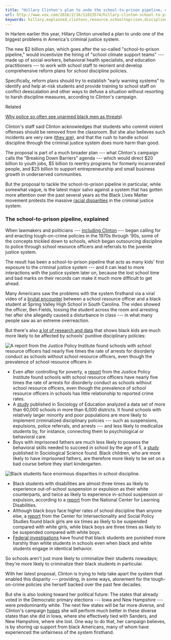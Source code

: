 ```yaml
---
title: "Hillary Clinton's plan to undo the school-to-prison pipeline, explained"
url: http://www.vox.com/2016/2/16/11023574/hillary-clinton-school-to-prison-pipeline?utm_campaign=vox&utm_content=article%3Abottom&utm_medium=social&utm_source=twitter
keywords: hillary,explained,clintons,resource,schooltoprison,discipline,system,likely,schools,black,white,pipeline,plan,school,justice,students,undo
---
```

In Harlem earlier this year, Hillary Clinton unveiled a plan to undo one of the biggest problems in America\'s criminal justice system.

The new \$2 billion plan, which goes after the so-called \"school-to-prison pipeline,\" would incentivize the hiring of \"school climate support teams\" --- made up of social workers, behavioral health specialists, and education practitioners --- to work with school staff to reorient and develop comprehensive reform plans for school discipline policies.

Specifically, reform plans should try to establish \"early warning systems\" to identify and help at-risk students and provide training to school staff on conflict deescalation and other ways to defuse a situation without resorting to harsh discipline measures, according to Clinton\'s campaign.

Related

[Why police so often see unarmed black men as threats](http://www.vox.com/2014/8/28/6051971/police-implicit-bias-michael-brown-ferguson-missouri)\

Clinton\'s staff said Clinton acknowledges that students who commit violent offenses should be removed from the classroom. But she also believes such incidents are very rare ([they are](http://www.huffingtonpost.com/entry/school-homicides_us_5613fc04e4b0368a1a6136ed)), and that the rush to handle school discipline through the criminal justice system does more harm than good.

The proposal is part of a much broader plan --- what Clinton\'s campaign calls the \"Breaking Down Barriers\" agenda --- which would direct \$20 billion to youth jobs, \$5 billion to reentry programs for formerly incarcerated people, and \$25 billion to support entrepreneurship and small business growth in underserved communities.

But the proposal to tackle the school-to-prison pipeline in particular, while somewhat vague, is the latest major salvo against a system that has gotten more attention over the past several years as the Black Lives Matter movement protests the massive [racial disparities](http://www.vox.com/cards/police-brutality-shootings-us/us-police-racism) in the criminal justice system.

### The school-to-prison pipeline, explained

When lawmakers and politicians --- [including Clinton](http://www.vox.com/2016/2/11/10961362/clinton-1994-crime-law) --- began calling for and enacting tough-on-crime policies in the 1970s through \'90s, some of the concepts trickled down to schools, which began outsourcing discipline to police through school resource officers and referrals to the juvenile justice system.

The result has been a school-to-prison pipeline that acts as many kids\' first exposure to the criminal justice system --- and it can lead to more interactions with the justice system later on, because the lost school time and bad marks on their records can make it much more difficult to get ahead.

Many Americans saw the problems with the system firsthand via a viral video of a [brutal encounter](http://www.vox.com/2015/10/26/9618246/spring-valley-high-school-police-video) between a school resource officer and a black student at Spring Valley High School in South Carolina. The video showed the officer, Ben Fields, tossing the student across the room and arresting her after she allegedly caused a disturbance in class --- in what many people saw as an extreme overreaction.

But there\'s also [a lot of research and data](http://www.vox.com/2015/2/24/8101289/school-discipline-race) that shows black kids are much more likely to be affected by schools\' punitive disciplinary policies:

![A report from the Justice Policy Institute found schools with school resource officers had nearly five times the rate of arrests for disorderly conduct as schools without school resource officers, even though the prevalence of school resource officers in](https://cdn.vox-cdn.com/thumbor/NVKYe5BCTmN2yntj1JBvlY_o4bA=/0x0:776x488/1200x0/filters:focal(0x0:776x488):no_upscale()/cdn.vox-cdn.com/uploads/chorus_asset/file/4200839/school%20resource%20officers%20arrests.png)

-   Even after controlling for poverty, a [report](http://www.justicepolicy.org/uploads/justicepolicy/documents/educationunderarrest_fullreport.pdf) from the Justice Policy Institute found schools with school resource officers have nearly five times the rate of arrests for disorderly conduct as schools without school resource officers, even though the prevalence of school resource officers in schools has little relationship to reported crime rates.
-   A [study](http://soe.sagepub.com/content/early/2015/05/27/0038040715587114.abstract) published in Sociology of Education analyzed a data set of more than 60,000 schools in more than 6,000 districts. It found schools with relatively larger minority and poor populations are more likely to implement criminalized disciplinary policies --- such as suspensions, expulsions, police referrals, and arrests --- and less likely to medicalize students by, for instance, connecting them to psychological or behavioral care.
-   Boys with imprisoned fathers are much less likely to possess the behavioral skills needed to succeed in school by the age of 5, a [study](http://www.vox.com/2014/4/24/5647660/boys-incarcerated-fathers-school-behavior-prison-pipeline) published in Sociological Science found. Black children, who are more likely to have imprisoned fathers, are therefore more likely to be set on a bad course before they start kindergarten.

![Black students face enormous disparities in school discipline.](https://cdn.vox-cdn.com/thumbor/UrOl74HNtSDZ4WZ4p5ewKdgkUmg=/0x0:750x555/1200x0/filters:focal(0x0:750x555):no_upscale()/cdn.vox-cdn.com/uploads/chorus_asset/file/4203965/white-black%20school%20discipline.png)

-   Black students with disabilities are almost three times as likely to experience out-of-school suspension or expulsion as their white counterparts, and twice as likely to experience in-school suspension or expulsion, according to a [report](http://www.ncld.org/wp-content/uploads/2014/11/2014-State-of-LD.pdf) from the National Center for Learning Disabilities.
-   Although black boys face higher rates of school discipline than anyone else, a [report](http://static1.squarespace.com/static/53f20d90e4b0b80451158d8c/t/54d23be0e4b0bb6a8002fb97/1423064032396/BlackGirlsMatter_Report.pdf) from the Center for Intersectionality and Social Policy Studies found black girls are six times as likely to be suspended compared with white girls, while black boys are three times as likely to be suspended compared with white boys.
-   [Federal investigations](http://mobile.nytimes.com/blogs/takingnote/2014/03/28/at-school-it-matters-if-youre-black-or-white/) have found that black students are punished more harshly than white students in schools even when black and white students engage in identical behavior.

So schools aren\'t just more likely to criminalize their students nowadays; they\'re more likely to criminalize their black students in particular.

With her latest proposal, Clinton is trying to help take apart the system that enabled this disparity --- providing, in some ways, atonement for the tough-on-crime policies she herself backed over the past few decades.

But she is also looking toward her political future: The states that already voted in the Democratic primary elections --- Iowa and New Hampshire --- were predominantly white. The next few states will be far more diverse, and Clinton\'s campaign [hopes](http://www.vox.com/2016/2/9/10956208/new-hampshire-results-hillary-clinton-spin) she will perform much better in these diverse states than she did in Iowa, where she effectively tied with Sanders, and New Hampshire, where she lost. One way to do that, her campaign believes, is by shoring up support from black Americans, many of whom have experienced the unfairness of the system firsthand.
